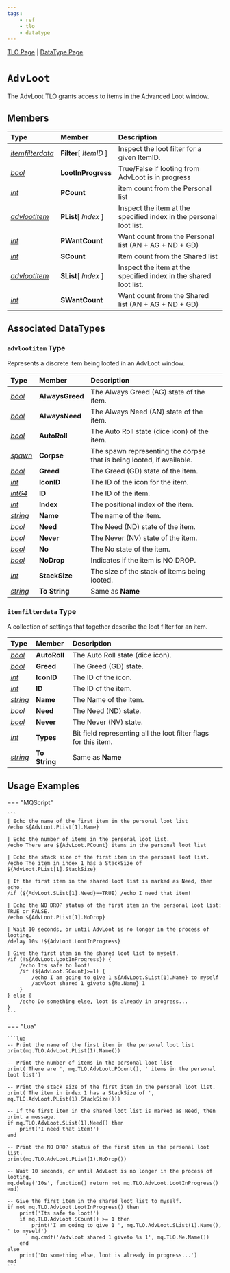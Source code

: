 ```yaml
---
tags:
    - ref
    - tlo
    - datatype
---
```

[TLO Page](../top-level-objects/tlo-list.md) | [DataType Page](../data-types/datatype-list.md)
# `AdvLoot`

The AdvLoot TLO grants access to items in the Advanced Loot window.

## Members

| **Type** | **Member** | **Description** |
| :--- | :--- | :--- |
| [_itemfilterdata_](#itemfilterdata-type) | **Filter**[ _ItemID_ ] | Inspect the loot filter for a given ItemID. |
| [_bool_](../data-types/datatype-bool.md) | **LootInProgress** | True/False if looting from AdvLoot is in progress |
| [_int_](../data-types/datatype-int.md) | **PCount** | item count from the Personal list |
| [_advlootitem_](#advlootitem-type) | **PList**[ _Index_ ] | Inspect the item at the specified index in the personal loot list. |
| [_int_](../data-types/datatype-int.md) | **PWantCount** | Want count from the Personal list (AN + AG + ND + GD) |
| [_int_](../data-types/datatype-int.md) | **SCount** | Item count from the Shared list |
| [_advlootitem_](#advlootitem-type) | **SList**[ _Index_ ] | Inspect the item at the specified index in the shared loot list. |
| [_int_](../data-types/datatype-int.md) | **SWantCount** | Want count from the Shared list (AN + AG + ND + GD) |

## Associated DataTypes

### `advlootitem` Type

Represents a discrete item being looted in an AdvLoot window.

| **Type** | **Member** | **Description** |
| :--- | :--- | :--- |
| [_bool_](../data-types/datatype-bool.md) | **AlwaysGreed** | The Always Greed (AG) state of the item. |
| [_bool_](../data-types/datatype-bool.md) | **AlwaysNeed** | The Always Need (AN) state of the item. |
| [_bool_](../data-types/datatype-bool.md) | **AutoRoll** | The Auto Roll state (dice icon) of the item. |
| [_spawn_](../data-types/datatype-spawn.md) | **Corpse** | The spawn representing the corpse that is being looted, if available. |
| [_bool_](../data-types/datatype-bool.md) | **Greed** | The Greed (GD) state of the item. |
| [_int_](../data-types/datatype-int.md) | **IconID** | The ID of the icon for the item. |
| [_int64_](../data-types/datatype-int64.md) | **ID** | The ID of the item. |
| [_int_](../data-types/datatype-int.md) | **Index** | The positional index of the item. |
| [_string_](../data-types/datatype-string.md) | **Name** | The name of the item. |
| [_bool_](../data-types/datatype-bool.md) | **Need** | The Need (ND) state of the item. |
| [_bool_](../data-types/datatype-bool.md) | **Never** | The Never (NV) state of the item. |
| [_bool_](../data-types/datatype-bool.md) | **No** | The No state of the item. |
| [_bool_](../data-types/datatype-bool.md) | **NoDrop** | Indicates if the item is NO DROP. |
| [_int_](../data-types/datatype-int.md) | **StackSize** | The size of the stack of items being looted. |
| [_string_](../data-types/datatype-string.md) | **To String** | Same as **Name** |


### `itemfilterdata` Type

A collection of settings that together describe the loot filter for an item.

| **Type** | **Member** | **Description** |
| :--- | :--- | :--- |
| [_bool_](../data-types/datatype-bool.md) | **AutoRoll** | The Auto Roll state (dice icon). |
| [_bool_](../data-types/datatype-bool.md) | **Greed** | The Greed (GD) state.|
| [_int_](../data-types/datatype-int.md) | **IconID** | The ID of the icon. |
| [_int_](../data-types/datatype-int.md) | **ID** | The ID of the item. |
| [_string_](../data-types/datatype-string.md) | **Name** | The Name of the item. |
| [_bool_](../data-types/datatype-bool.md) | **Need** | The Need (ND) state. |
| [_bool_](../data-types/datatype-bool.md) | **Never** | The Never (NV) state. |
| [_int_](../data-types/datatype-int.md) | **Types** | Bit field representing all the loot filter flags for this item. |
| [_string_](../data-types/datatype-string.md) | **To String** | Same as **Name** |

## Usage Examples

=== "MQScript"

    ```
    | Echo the name of the first item in the personal loot list
    /echo ${AdvLoot.PList[1].Name}

    | Echo the number of items in the personal loot list.
    /echo There are ${AdvLoot.PCount} items in the personal loot list

    | Echo the stack size of the first item in the personal loot list.
    /echo The item in index 1 has a StackSize of ${AdvLoot.PList[1].StackSize}

    | If the first item in the shared loot list is marked as Need, then echo.
    /if (${AdvLoot.SList[1].Need}==TRUE) /echo I need that item!

    | Echo the NO DROP status of the first item in the personal loot list: TRUE or FALSE.
    /echo ${AdvLoot.PList[1].NoDrop}

    | Wait 10 seconds, or until AdvLoot is no longer in the process of looting.
    /delay 10s !${AdvLoot.LootInProgress}

    | Give the first item in the shared loot list to myself.
    /if (!${AdvLoot.LootInProgress}) {
        /echo Its safe to loot!
        /if (${AdvLoot.SCount}>=1) {
            /echo I am going to give 1 ${AdvLoot.SList[1].Name} to myself
            /advloot shared 1 giveto ${Me.Name} 1
        }
    } else {
        /echo Do something else, loot is already in progress...
    }
    ```

=== "Lua"

    ```lua
    -- Print the name of the first item in the personal loot list
    print(mq.TLO.AdvLoot.PList(1).Name())

    -- Print the number of items in the personal loot list
    print('There are ', mq.TLO.AdvLoot.PCount(), ' items in the personal loot list')

    -- Print the stack size of the first item in the personal loot list.
    print('The item in index 1 has a StackSize of ', mq.TLO.AdvLoot.PList(1).StackSize()))

    -- If the first item in the shared loot list is marked as Need, then print a message.
    if mq.TLO.AdvLoot.SList(1).Need() then
        print('I need that item!')
    end

    -- Print the NO DROP status of the first item in the personal loot list.
    print(mq.TLO.AdvLoot.PList(1).NoDrop())

    -- Wait 10 seconds, or until AdvLoot is no longer in the process of looting.
    mq.delay('10s', function() return not mq.TLO.AdvLoot.LootInProgress() end)

    -- Give the first item in the shared loot list to myself.
    if not mq.TLO.AdvLoot.LootInProgress() then
        print('Its safe to loot!')
        if mq.TLO.AdvLoot.SCount() >= 1 then
            print('I am going to give 1 ', mq.TLO.AdvLoot.SList(1).Name(), ' to myself')
            mq.cmdf('/advloot shared 1 giveto %s 1', mq.TLO.Me.Name())
        end
    else
        print('Do something else, loot is already in progress...')
    end
    ```

